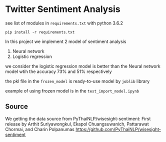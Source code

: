 # Twitter Sentiment Analysis

see list of modules in `requirements.txt` with python 3.6.2
```
pip install -r requirements.txt
```
In this project we implement 2 model of sentiment analysis
1. Neural network
2. Logistic regression

we consider the logistic regression model is better than the Neural network model wtih the accuracy 73% and 51% respectively

the pkl file in the `frozen_model` is ready-to-use model by `joblib` library

example of using frozen model is in the `test_import_model.ipynb`

Source
------
We getting the data source from PyThaiNLP/wisesight-sentiment: First release by Arthit Suriyawongkul, Ekapol Chuangsuwanich, Pattarawat Chormai, and Charin Polpanumas
https://github.com/PyThaiNLP/wisesight-sentiment

